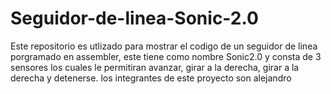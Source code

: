 # Seguidor-de-linea-Sonic-2.0
Este repositorio es utlizado para mostrar el codigo de un seguidor de linea porgramado en assembler, este tiene como nombre Sonic2.0 y consta de 3 sensores los cuales le permitiran avanzar, girar a la derecha, girar a la derecha y detenerse. los integrantes de este proyecto son alejandro 
